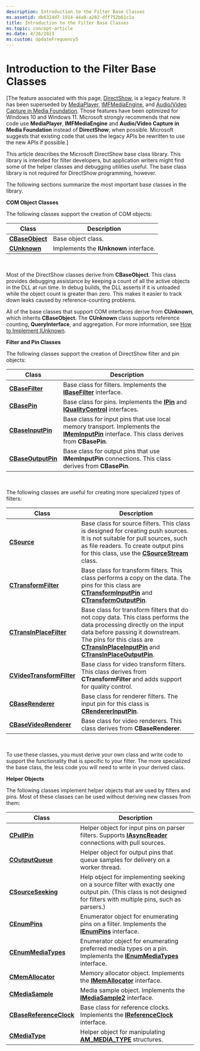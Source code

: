 ```yaml
---
description: Introduction to the Filter Base Classes
ms.assetid: db6324d7-1914-44a8-a202-dff752b61c1a
title: Introduction to the Filter Base Classes
ms.topic: concept-article
ms.date: 4/26/2023
ms.custom: UpdateFrequency5
---
```


# Introduction to the Filter Base Classes

\[The feature associated with this page, [DirectShow](/windows/win32/directshow/directshow), is a legacy feature. It has been superseded by [MediaPlayer](/uwp/api/Windows.Media.Playback.MediaPlayer), [IMFMediaEngine](/windows/win32/api/mfmediaengine/nn-mfmediaengine-imfmediaengine), and [Audio/Video Capture in Media Foundation](/windows/win32/medfound/audio-video-capture-in-media-foundation). Those features have been optimized for Windows 10 and Windows 11. Microsoft strongly recommends that new code use **MediaPlayer**, **IMFMediaEngine** and **Audio/Video Capture in Media Foundation** instead of **DirectShow**, when possible. Microsoft suggests that existing code that uses the legacy APIs be rewritten to use the new APIs if possible.\]

This article describes the Microsoft DirectShow base class library. This library is intended for filter developers, but application writers might find some of the helper classes and debugging utilities useful. The base class library is not required for DirectShow programming, however.

The following sections summarize the most important base classes in the library.

**COM Object Classes**

The following classes support the creation of COM objects:



| Class                              | Description                            |
|------------------------------------|----------------------------------------|
| [**CBaseObject**](cbaseobject.md) | Base object class.                     |
| [**CUnknown**](cunknown.md)       | Implements the **IUnknown** interface. |



 

Most of the DirectShow classes derive from **CBaseObject**. This class provides debugging assistance by keeping a count of all the active objects in the DLL at run time. In debug builds, the DLL asserts if it is unloaded while the object count is greater than zero. This makes it easier to track down leaks caused by reference-counting problems.

All of the base classes that support COM interfaces derive from **CUnknown**, which inherits **CBaseObject**. The **CUnknown** class supports reference counting, **QueryInterface**, and aggregation. For more information, see [How to Implement IUnknown](how-to-implement-iunknown.md).

**Filter and Pin Classes**

The following classes support the creation of DirectShow filter and pin objects:



| Class                                    | Description                                                                                                                                                     |
|------------------------------------------|-----------------------------------------------------------------------------------------------------------------------------------------------------------------|
| [**CBaseFilter**](cbasefilter.md)       | Base class for filters. Implements the [**IBaseFilter**](/windows/desktop/api/Strmif/nn-strmif-ibasefilter) interface.                                                                            |
| [**CBasePin**](cbasepin.md)             | Base class for pins. Implements the [**IPin**](/windows/desktop/api/Strmif/nn-strmif-ipin) and [**IQualityControl**](/windows/desktop/api/Strmif/nn-strmif-iqualitycontrol) interfaces.                                             |
| [**CBaseInputPin**](cbaseinputpin.md)   | Base class for input pins that use local memory transport. Implements the [**IMemInputPin**](/windows/desktop/api/Strmif/nn-strmif-imeminputpin) interface. This class derives from **CBasePin**. |
| [**CBaseOutputPin**](cbaseoutputpin.md) | Base class for output pins that use **IMemInputPin** connections. This class derives from **CBasePin**.                                                         |



 

The following classes are useful for creating more specialized types of filters:



| Class                                                  | Description                                                                                                                                                                                                                                                                                               |
|--------------------------------------------------------|-----------------------------------------------------------------------------------------------------------------------------------------------------------------------------------------------------------------------------------------------------------------------------------------------------------|
| [**CSource**](csource.md)                             | Base class for source filters. This class is designed for creating push sources. It is not suitable for pull sources, such as file readers. To create output pins for this class, use the [**CSourceStream**](csourcestream.md) class.                                                                   |
| [**CTransformFilter**](ctransformfilter.md)           | Base class for transform filters. This class performs a copy on the data. The pins for this class are [**CTransformInputPin**](ctransforminputpin.md) and [**CTransformOutputPin**](ctransformoutputpin.md).                                                                                            |
| [**CTransInPlaceFilter**](ctransinplacefilter.md)     | Base class for transform filters that do not copy data. This class performs the data processing directly on the input data before passing it downstream. The pins for this class are [**CTransInPlaceInputPin**](ctransinplaceinputpin.md) and [**CTransInPlaceOutputPin**](ctransinplaceoutputpin.md). |
| [**CVideoTransformFilter**](cvideotransformfilter.md) | Base class for video transform filters. This class derives from **CTransformFilter** and adds support for quality control.                                                                                                                                                                                |
| [**CBaseRenderer**](cbaserenderer.md)                 | Base class for renderer filters. The input pin for this class is [**CRendererInputPin**](crendererinputpin.md).                                                                                                                                                                                          |
| [**CBaseVideoRenderer**](cbasevideorenderer.md)       | Base class for video renderers. This class derives from **CBaseRenderer**.                                                                                                                                                                                                                                |



 

To use these classes, you must derive your own class and write code to support the functionality that is specific to your filter. The more specialized the base class, the less code you will need to write in your derived class.

**Helper Objects**

The following classes implement helper objects that are used by filters and pins. Most of these classes can be used without deriving new classes from them:



| Class                                              | Description                                                                                                                                                        |
|----------------------------------------------------|--------------------------------------------------------------------------------------------------------------------------------------------------------------------|
| [**CPullPin**](cpullpin.md)                       | Helper object for input pins on parser filters. Supports [**IAsyncReader**](/windows/desktop/api/Strmif/nn-strmif-iasyncreader) connections with pull sources.                                       |
| [**COutputQueue**](coutputqueue.md)               | Helper object for output pins that queue samples for delivery on a worker thread.                                                                                  |
| [**CSourceSeeking**](csourceseeking.md)           | Help object for implementing seeking on a source filter with exactly one output pin. (This class is not designed for filters with multiple pins, such as parsers.) |
| [**CEnumPins**](cenumpins.md)                     | Enumerator object for enumerating pins on a filter. Implements the [**IEnumPins**](/windows/desktop/api/Strmif/nn-strmif-ienumpins) interface.                                                       |
| [**CEnumMediaTypes**](cenummediatypes.md)         | Enumerator object for enumerating preferred media types on a pin. Implements the [**IEnumMediaTypes**](/windows/desktop/api/Strmif/nn-strmif-ienummediatypes) interface.                             |
| [**CMemAllocator**](cmemallocator.md)             | Memory allocator object. Implements the [**IMemAllocator**](/windows/desktop/api/Strmif/nn-strmif-imemallocator) interface.                                                                          |
| [**CMediaSample**](cmediasample.md)               | Media sample object. Implements the [**IMediaSample2**](/windows/desktop/api/Strmif/nn-strmif-imediasample2) interface.                                                                              |
| [**CBaseReferenceClock**](cbasereferenceclock.md) | Base class for reference clocks. Implements the [**IReferenceClock**](/windows/desktop/api/Strmif/nn-strmif-ireferenceclock) interface.                                                              |
| [**CMediaType**](cmediatype.md)                   | Helper object for manipulating [**AM\_MEDIA\_TYPE**](/windows/win32/api/strmif/ns-strmif-am_media_type) structures.                                                                                |



 

 

 



